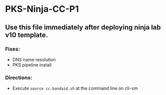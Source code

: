 # PKS-Ninja-CC-P1

## Use this file immediately after deploying ninja lab v10 template.

### Fixes:

- DNS name resolution
- PKS pipeline install

### Directions:

- Execute `source cc-bandaid.sh` at the command line on cli-vm
